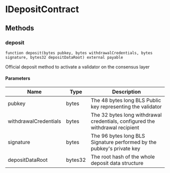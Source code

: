 # IDepositContract









## Methods

### deposit

```solidity
function deposit(bytes pubkey, bytes withdrawalCredentials, bytes signature, bytes32 depositDataRoot) external payable
```

Official deposit method to activate a validator on the consensus layer



#### Parameters

| Name | Type | Description |
|---|---|---|
| pubkey | bytes | The 48 bytes long BLS Public key representing the validator |
| withdrawalCredentials | bytes | The 32 bytes long withdrawal credentials, configured the withdrawal recipient |
| signature | bytes | The 96 bytes long BLS Signature performed by the pubkey&#39;s private key |
| depositDataRoot | bytes32 | The root hash of the whole deposit data structure |





